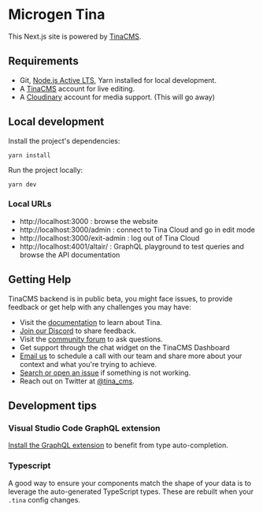 # Microgen Tina

This Next.js site is powered by [TinaCMS](https://app.tina.io).

## Requirements

- Git, [Node.js Active LTS](https://nodejs.org/en/about/releases/), Yarn installed for local development.
- A [TinaCMS](https://app.tina.io) account for live editing.
- A [Cloudinary](https://cloudinary.com) account for media support. (This will go away)

## Local development

Install the project's dependencies:

```
yarn install
```

Run the project locally:

```
yarn dev
```

### Local URLs

- http://localhost:3000 : browse the website 
- http://localhost:3000/admin : connect to Tina Cloud and go in edit mode
- http://localhost:3000/exit-admin : log out of Tina Cloud
- http://localhost:4001/altair/ : GraphQL playground to test queries and browse the API documentation

## Getting Help

TinaCMS backend is in public beta, you might face issues, to provide feedback or get help with any challenges you may have:

-   Visit the [documentation](https://tina.io/docs/) to learn about Tina.
-   [Join our Discord](https://discord.gg/zumN63Ybpf) to share feedback.
-   Visit the [community forum](https://community.tinacms.org/) to ask questions.
-   Get support through the chat widget on the TinaCMS Dashboard
-   [Email us](mailto:support@tina.io) to schedule a call with our team and share more about your context and what you're trying to achieve.
-   [Search or open an issue](https://github.com/tinacms/tinacms/issues) if something is not working.
-   Reach out on Twitter at [@tina_cms](https://twitter.com/tina_cms).

## Development tips

### Visual Studio Code GraphQL extension

[Install the GraphQL extension](https://marketplace.visualstudio.com/items?itemName=GraphQL.vscode-graphql) to benefit from type auto-completion.

### Typescript

A good way to ensure your components match the shape of your data is to leverage the auto-generated TypeScript types.
These are rebuilt when your `.tina` config changes.
